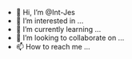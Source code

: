 - 👋 Hi, I’m @Int-Jes
- 👀 I’m interested in ...
- 🌱 I’m currently learning ...
- 💞️ I’m looking to collaborate on ...
- 📫 How to reach me ...

<!---
Int-Jes/Int-Jes is a ✨ special ✨ repository because its `README.md` (this file) appears on your GitHub profile.
You can click the Preview link to take a look at your changes.
--->
